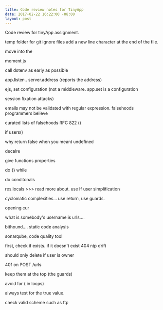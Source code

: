 ```yaml
---
title: Code review notes for TinyApp
date: 2017-02-22 16:22:00 -08:00
layout: post
---
```


Code review for tinyApp assignment.  

temp folder for git ignore files
add a new line character at the end of the file. 

move into the 

moment.js

call dotenv as early as possible


app.listen.. server.address (reports the address)


ejs, set configuration (not a middleware.
app.set is a configuration

session fixation attacks)


emails may not be validated with regular expression.
falsehoods programmers believe

curated lists of falsehoods
RFC 822 ()

if users()

why return false when you meant undefined

decalre 

give functions properties

do {} while

do conditonals

res.locals >>> read more about. use 
If user simplification

cyclomatic complexities... use return, use guards.

opening cur

what is somebody's username is urls....

bithound.... static code analysis

sonarqube, code quality tool

first, check if exists.
if it doesn't exist 404
ntp drift


should only delete if user is owner

401 on POST /urls

keep them at the top (the guards)

avoid for ( in loops)

always test for the true value.




check valid scheme such as ftp